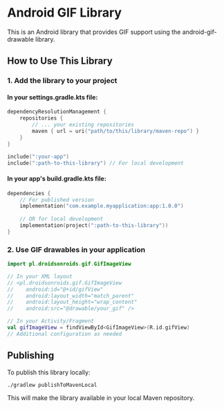 # Android GIF Library

This is an Android library that provides GIF support using the android-gif-drawable library.

## How to Use This Library

### 1. Add the library to your project

#### In your settings.gradle.kts file:

```kotlin
dependencyResolutionManagement {
    repositories {
        // ... your existing repositories
        maven { url = uri("path/to/this/library/maven-repo") }
    }
}

include(":your-app")
include(":path-to-this-library") // For local development
```

#### In your app's build.gradle.kts file:

```kotlin
dependencies {
    // For published version
    implementation("com.example.myapplication:app:1.0.0") 
    
    // OR for local development
    implementation(project(":path-to-this-library"))
}
```

### 2. Use GIF drawables in your application

```kotlin
import pl.droidsonroids.gif.GifImageView

// In your XML layout
// <pl.droidsonroids.gif.GifImageView
//    android:id="@+id/gifView"
//    android:layout_width="match_parent"
//    android:layout_height="wrap_content"
//    android:src="@drawable/your_gif" />

// In your Activity/Fragment
val gifImageView = findViewById<GifImageView>(R.id.gifView)
// Additional configuration as needed
```

## Publishing

To publish this library locally:

```
./gradlew publishToMavenLocal
```

This will make the library available in your local Maven repository. 